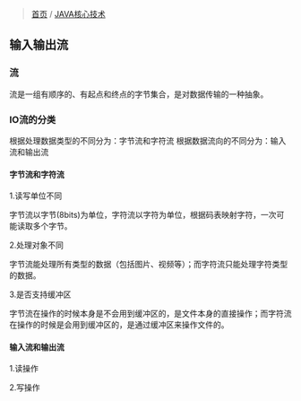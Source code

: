 > [首页](/index.html) / [JAVA核心技术](/development/core-java.html)

## 输入输出流

### 流

  流是一组有顺序的、有起点和终点的字节集合，是对数据传输的一种抽象。

### IO流的分类

  根据处理数据类型的不同分为：字节流和字符流
  根据数据流向的不同分为：输入流和输出流
    
#### 字节流和字符流

1.读写单位不同

  字节流以字节(8bits)为单位，字符流以字符为单位，根据码表映射字符，一次可能读取多个字节。
    
2.处理对象不同
    
  字节流能处理所有类型的数据（包括图片、视频等）；而字符流只能处理字符类型的数据。
    
3.是否支持缓冲区

  字节流在操作的时候本身是不会用到缓冲区的，是文件本身的直接操作；而字符流在操作的时候是会用到缓冲区的，是通过缓冲区来操作文件的。

#### 输入流和输出流

1.读操作

2.写操作